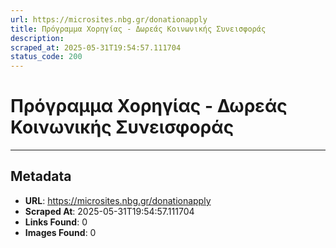 ```yaml
---
url: https://microsites.nbg.gr/donationapply
title: Πρόγραμμα Χορηγίας - Δωρεάς Κοινωνικής Συνεισφοράς
description: 
scraped_at: 2025-05-31T19:54:57.111704
status_code: 200
---
```


# Πρόγραμμα Χορηγίας - Δωρεάς Κοινωνικής Συνεισφοράς

---

## Metadata

- **URL**: https://microsites.nbg.gr/donationapply
- **Scraped At**: 2025-05-31T19:54:57.111704
- **Links Found**: 0
- **Images Found**: 0
